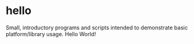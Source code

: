 hello
=====

Small, introductory programs and scripts intended to demonstrate basic
platform/library usage.  Hello World!

